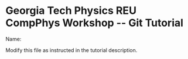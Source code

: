 # Georgia Tech Physics REU CompPhys Workshop -- Git Tutorial

Name: 

Modify this file as instructed in the tutorial description.
